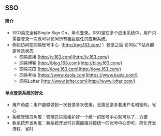 ## SSO

#### 简介

- SSO英文全称Single Sign On，单点登录。SSO是在多个应用系统中，用户只需要登录一次就可以访问所有相互信任的应用系统。
- 例如访问在网易账号中心（http://reg.163.com/ ）登录之后 访问以下站点都是登录状态
  - 网易直播 [http://v.163.com](http://v.163.com/)
  - 网易博客 [http://blog.163.com](http://blog.163.com/)
  - 网易花田 [http://love.163.com](http://love.163.com/)
  - 网易考拉 [https://www.kaola.com](https://www.kaola.com/)
  - 网易Lofter [http://www.lofter.com](http://www.lofter.com/)

#### 单点登录系统的好处

- 用户角度：用户能够做到一次登录多次使用，无需记录多套用户名和密码，省心
- 系统管理员角度：管理员只需维护好一个统一的账号中心就可以了，方便
- 新系统开发角度：新系统开发时只需直接对接统一的账号中心即可，简化开发流程，省时

